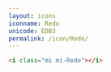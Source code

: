 ```yaml
---
layout: icons
iconname: Redo
unicode: EDB3
permalink: /icon/Redo/
---
```


``` html
<i class="mi mi-Redo"></i>
```
